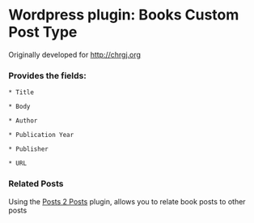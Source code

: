 # Wordpress plugin: Books Custom Post Type

Originally developed for http://chrgj.org

### Provides the fields:

	* Title

	* Body

	* Author

	* Publication Year

	* Publisher

	* URL

### Related Posts
Using the [Posts 2 Posts](https://wordpress.org/plugins/posts-to-posts/) plugin, allows you to relate book posts to other posts 
	